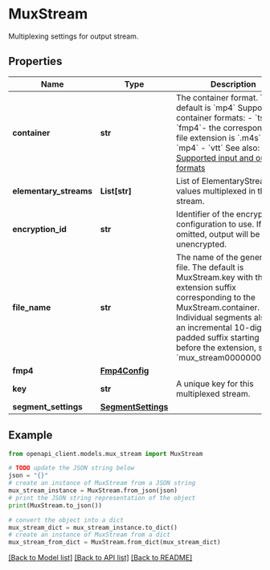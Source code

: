# MuxStream

Multiplexing settings for output stream.

## Properties

Name | Type | Description | Notes
------------ | ------------- | ------------- | -------------
**container** | **str** | The container format. The default is &#x60;mp4&#x60; Supported container formats: - &#x60;ts&#x60; - &#x60;fmp4&#x60;- the corresponding file extension is &#x60;.m4s&#x60; - &#x60;mp4&#x60; - &#x60;vtt&#x60; See also: [Supported input and output formats](https://cloud.google.com/transcoder/docs/concepts/supported-input-and-output-formats) | [optional] 
**elementary_streams** | **List[str]** | List of ElementaryStream.key values multiplexed in this stream. | [optional] 
**encryption_id** | **str** | Identifier of the encryption configuration to use. If omitted, output will be unencrypted. | [optional] 
**file_name** | **str** | The name of the generated file. The default is MuxStream.key with the extension suffix corresponding to the MuxStream.container. Individual segments also have an incremental 10-digit zero-padded suffix starting from 0 before the extension, such as &#x60;mux_stream0000000123.ts&#x60;. | [optional] 
**fmp4** | [**Fmp4Config**](Fmp4Config.md) |  | [optional] 
**key** | **str** | A unique key for this multiplexed stream. | [optional] 
**segment_settings** | [**SegmentSettings**](SegmentSettings.md) |  | [optional] 

## Example

```python
from openapi_client.models.mux_stream import MuxStream

# TODO update the JSON string below
json = "{}"
# create an instance of MuxStream from a JSON string
mux_stream_instance = MuxStream.from_json(json)
# print the JSON string representation of the object
print(MuxStream.to_json())

# convert the object into a dict
mux_stream_dict = mux_stream_instance.to_dict()
# create an instance of MuxStream from a dict
mux_stream_from_dict = MuxStream.from_dict(mux_stream_dict)
```
[[Back to Model list]](../README.md#documentation-for-models) [[Back to API list]](../README.md#documentation-for-api-endpoints) [[Back to README]](../README.md)


